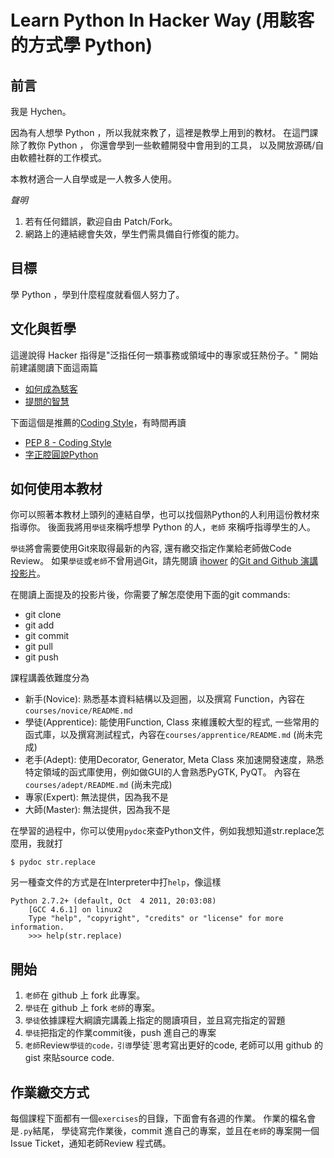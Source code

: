 # Learn Python In Hacker Way (用駭客的方式學 Python)

## 前言

我是 Hychen。

因為有人想學 Python ，所以我就來教了，這裡是教學上用到的教材。
在這門課除了教你 Python ， 你還會學到一些軟體開發中會用到的工具，
以及開放源碼/自由軟體社群的工作模式。

本教材適合一人自學或是一人教多人使用。

*聲明*

1. 若有任何錯誤，歡迎自由 Patch/Fork。
1. 網路上的連結總會失效，學生們需具備自行修復的能力。

## 目標

學 Python ，學到什麼程度就看個人努力了。

## 文化與哲學

這邊說得 Hacker 指得是"泛指任何一類事務或領域中的專家或狂熱份子。"
開始前建議閱讀下面這兩篇

- [如何成為駭客][1]
- [提問的智慧][2]

下面這個是推薦的[Coding Style][6]，有時間再讀

- [PEP 8 - Coding Style][7]
- [字正腔圓說Python](http://yukuan.blogspot.com/2006/11/be-pythonic-python.html)

## 如何使用本教材

你可以照著本教材上頭列的連結自學，也可以找個熟Python的人利用這份教材來指導你。
後面我將用`學徒`來稱呼想學 Python 的人，`老師` 來稱呼指導學生的人。

`學徒`將會需要使用Git來取得最新的內容, 還有繳交指定作業給老師做Code Review。
如果`學徒`或`老師`不曾用過Git，請先閱讀 [ihower][3] 的[Git and Github 演講投影片][4]。

在閱讀上面提及的投影片後，你需要了解怎麼使用下面的git commands:

- git clone
- git add
- git commit
- git pull
- git push

課程講義依難度分為

- 新手(Novice):
	熟悉基本資料結構以及迴圈，以及撰寫 Function，內容在`courses/novice/README.md`
- 學徒(Apprentice):
	能使用Function, Class 來維護較大型的程式, 一些常用的函式庫，以及撰寫測試程式，內容在`courses/apprentice/README.md` (尚未完成)
- 老手(Adept):
	使用Decorator, Generator, Meta Class 來加速開發速度，熟悉特定領域的函式庫使用，例如做GUI的人會熟悉PyGTK, PyQT。
	內容在`courses/adept/README.md` (尚未完成)
- 專家(Expert): 無法提供，因為我不是
- 大師(Master): 無法提供，因為我不是

在學習的過程中，你可以使用`pydoc`來查Python文件，例如我想知道str.replace怎麼用，我就打

```
$ pydoc str.replace
```

另一種查文件的方式是在Interpreter中打`help`，像這樣

```
Python 2.7.2+ (default, Oct  4 2011, 20:03:08)
	[GCC 4.6.1] on linux2
	Type "help", "copyright", "credits" or "license" for more information.
	>>> help(str.replace)
```

## 開始

1. `老師`在 github 上 fork 此專案。
1. `學徒`在 github 上 fork `老師`的專案。
1. `學徒`依據課程大綱讀完講義上指定的閱讀項目，並且寫完指定的習題
1. `學徒`把指定的作業commit後，push 進自己的專案
1. `老師`Review`學徒的code，引導`學徒`思考寫出更好的code, 老師可以用 github 的 gist 來貼source code.

## 作業繳交方式

每個課程下面都有一個`exercises`的目錄，下面會有各週的作業。 作業的檔名會是`.py`結尾，
學徒寫完作業後，commit 進自己的專案，並且在`老師`的專案開一個Issue Ticket，通知老師Review 程式碼。

[1]: http://www.angelfire.com/ok/leekawo/hacker.htm
[2]: https://code.google.com/p/smartquestions/wiki/WhenYouAsk
[3]: http://ihower.tw/blog/about
[4]: http://ihower.tw/blog/archives/5391
[5]: http://help.github.com/send-pull-requests/
[6]: http://mmdays.com/2007/04/24/coding-style/
[7]: http://www.python.org/dev/peps/pep-0008/
